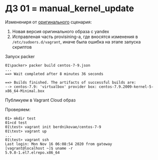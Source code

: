 # ДЗ 01 = manual_kernel_update

Изменениря от [оригинального](manual/manual.md) сценария:
1. Новая версия оригинального образа с yandex 
2. Исправленая часть provisining-a, где вносятся изменения в `/etc/sudoers.d/vagrant`, иначе была ошибка на этапе запуска скриптов

Запуск packer

```
01\packer> packer build centos-7-9.json
...
==> Wait completed after 8 minutes 36 seconds

==> Builds finished. The artifacts of successful builds are:
--> centos-7.9: 'virtualbox' provider box: centos-7.9.2009-kernel-5-x86_64-Minimal.box
```

Публикуем в Vagrant Cloud образ

Проверяем:

```
01> mkdir test
01>cd test
01\test> vagrant init berdnikovae/centos-7-9
01\test> vagrant up
...
01\test> vagrant ssh
Last login: Mon Nov 16 06:08:54 2020 from gateway
[vagrant@localhost ~]$ uname -r
5.9.8-1.el7.elrepo.x86_64
```




